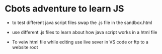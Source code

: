 # Cbots adventure to learn JS

- to test different java script files swap the .js file in the sandbox.html

- use different .js files to learn about how java script works in a html file

- To veiw html file while editing use live sever in VS code or ftp to a website root
